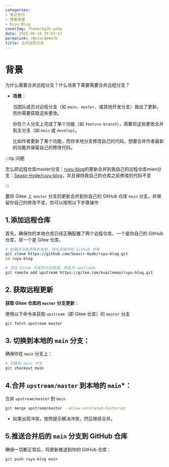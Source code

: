 ```yaml
---
categories:
- 笔记专栏
- 博客搭建
- Ruyu-Blog
coverImg: /home/bg26.webp
date: 2025-06-18 19:03:57
permalink: /Note/de4e7b
title: 合并远程分支
---
```

# 背景

为什么需要合并远程分支？什么场景下需要需要合并远程分支？

- **场景**：

  当团队成员对远程分支（如 `main`、`master`、或其他开发分支）做出了更新，而你需要获取这些更改。

  你在个人分支上完成了某个功能（如 `feature-branch`），需要将这些更改合并到主分支（如 `main` 或 `develop`）。

  比如作者更新了某个功能，而你本地分支修改自己的代码，想要合并作者最新的功能并保留自己的修改代码。



:::tip  ​​问题

怎么把远程仓库master分支：[ruyu-blog](https://gitee.com/kuailemao/ruyu-blog)的更新合并到我自己的远程仓库mian分支：[Seasir-Hyde/ruyu-blog](https://github.com/Seasir-Hyde/ruyu-blog)，并且保持我自己的仓库之前修改的代码不变

:::

要将 Gitee 上 `master` 分支的更新合并到你自己的 GitHub 仓库 `main` 分支，并保留你自己的修改不变，你可以按照以下步骤操作

## 1.添加远程仓库

首先，确保你的本地仓库已经正确配置了两个远程仓库，一个是你自己的 GitHub 仓库，另一个是 Gitee 仓库。

```bash
# 如果还没有克隆到本地，请先克隆你的 GitHub 仓库
git clone https://github.com/Seasir-Hyde/ruyu-blog.git
cd ruyu-blog

# 添加 Gitee 仓库作为远程源，命名为 upstream
git remote add upstream https://gitee.com/kuailemao/ruyu-blog.git
```

## 2. 获取远程更新

**获取 Gitee 仓库的 `master` 分支更新**：

使用以下命令来获取 `upstream`（即 Gitee 仓库）的 `master` 分支

```bash
git fetch upstream master
```

## 3. 切换到本地的 `main` 分支：

确保你在 `main` 分支上：

```bash
# 切换到 main 分支
git checkout main
```

## 4.合并 `upstream/master` 到本地的 `main`*：

合并 `upstream/master` 到 `main`

```bash
git merge upstream/master --allow-unrelated-histories
```

- 如果出现冲突，按照提示解决冲突，然后继续合并。

## 5.推送合并后的 `main` 分支到 GitHub 仓库

确保一切都正常后，将更新推送到你的 GitHub 仓库：

```bash
git push ruyu-blog main
```

